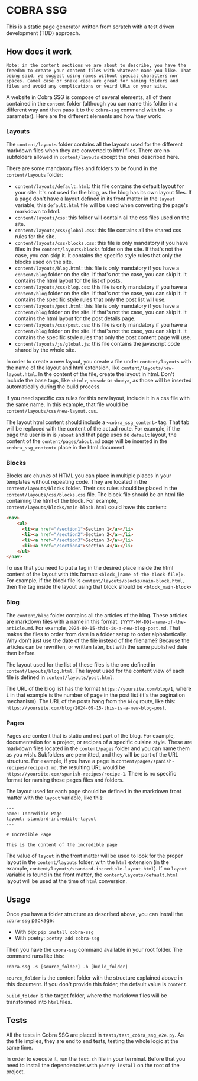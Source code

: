 # COBRA SSG

This is a static page generator written from scratch with a test driven development (TDD) approach.

## How does it work

```
Note: in the content sections we are about to describe, you have the freedom to create your content files with whatever name you like. That being said, we suggest using names without special characters nor spaces. Camel case or snake case are great for naming folders and files and avoid any complications or weird URLs on your site.
```

A website in Cobra SSG is compose of several elements, all of them contained in the `content` folder (although you can name this folder in a different way and then pass it to the `cobra-ssg` command with the `-s` parameter). Here are the different elements and how they work:

### Layouts

The `content/layouts` folder contains all the layouts used for the different markdown files when they are converted to html files. There are no subfolders allowed in `content/layouts` except the ones described here.

There are some mandatory files and folders to be found in the `content/layouts` folder:

- `content/layouts/default.html`: this file contains the default layout for your site. It's not used for the blog, as the blog has its own layout files. If a page don't have a layout defined in its front matter in the `layout` variable, this `default.html` file will be used when converting the page's markdown to html.
- `content/layouts/css`: this folder will contain all the css files used on the site.
- `content/layouts/css/global.css`: this file contains all the shared css rules for the site.
- `content/layouts/css/blocks.css`: this file is only mandatory if you have files in the `content/layouts/blocks` folder on the site. If that's not the case, you can skip it. It contains the specific style rules that only the blocks used on the site.
- `content/layouts/blog.html`: this file is only mandatory if you have a `content/blog` folder on the site. If that's not the case, you can skip it. It contains the html layout for the list of posts.
- `content/layouts/css/blog.css`: this file is only mandatory if you have a `content/blog` folder on the site. If that's not the case, you can skip it. It contains the specific style rules that only the post list will use.
- `content/layouts/post.html`: this file is only mandatory if you have a `content/blog` folder on the site. If that's not the case, you can skip it. It contains the html layout for the post details page.
- `content/layouts/css/post.css`: this file is only mandatory if you have a `content/blog` folder on the site. If that's not the case, you can skip it. It contains the specific style rules that only the post content page will use.
- `content/layouts/js/global.js`: this file contains the javascript code shared by the whole site.

In order to create a new layout, you create a file under `content/layouts` with the name of the layout and html extension, like `content/layouts/new-layout.html`. In the content of the file, create the layout in html. Don't include the base tags, like `<html>`, `<head>` or `<body>`, as those will be inserted automatically during the build process.

If you need specific css rules for this new layout, include it in a css file with the same name. In this example, that file would be `content/layouts/css/new-layout.css`.

The layout html content should include a `<cobra_ssg_content>` tag. That tab will be replaced with the content of the actual route. For example, if the page the user is in is `/about` and that page uses de `default` layout, the content of the `content/pages/about.md` page will be inserted in the `<cobra_ssg_content>` place in the html document.

### Blocks

Blocks are chunks of HTML you can place in multiple places in your templates without repeating code. They are located in the `content/layouts/blocks` folder. Their css rules should be placed in the `content/layouts/css/blocks.css` file. The block file should be an html file containing the html of the block. For example, `content/layouts/blocks/main-block.html` could have this content:

```html
<nav>
    <ul>
      <li><a href="/section1">Section 1</a></li>
      <li><a href="/section2">Section 2</a></li>
      <li><a href="/section3">Section 3</a></li>
      <li><a href="/section4">Section 4</a></li>
    </ul>
</nav>
```

To use that you need to put a tag in the desired place inside the html content of the layout with this format: `<block_[name-of-the-block-file]>`. For example, if the block file is `content/layouts/blocks/main-block.html`, then the tag inside the layout using that block should be `<block_main-block>`

### Blog

The `content/blog` folder contains all the articles of the blog. These articles are markdown files with a name in this format: `[YYYY-MM-DD]-name-of-the-article.md`. For example, `2024-09-15-this-is-a-new-blog-post.md`. That makes the files to order from date in a folder setup to order alphabetically. Why don't just use the date of the file instead of the filename? Because the articles can be rewritten, or written later, but with the same published date then before.

The layout used for the list of these files is the one defined in `content/layouts/blog.html`. The layout used for the content view of each file is defined in `content/layouts/post.html`.

The URL of the blog list has the format `https://yoursite.com/blog/1`, where `1` in that example is the number of page in the post list (it's the pagination mechanism). The URL of the posts hang from the `blog` route, like this: `https://yoursite.com/blog/2024-09-15-this-is-a-new-blog-post`.

### Pages

Pages are content that is static and not part of the blog. For example, documentation for a project, or recipes of a specific cuisine style. These are markdown files located in the `content/pages` folder and you can name them as you wish. Subfolders are permitted, and they will be part of the URL structure. For example, if you have a page in `content/pages/spanish-recipes/recipe-1.md`, the resulting URL would be `https://yoursite.com/spanish-recipes/recipe-1`. There is no specific format for naming these pages files and folders.

The layout used for each page should be defined in the markdown front matter with the `layout` variable, like this:

```
---
name: Incredible Page
layout: standard-incredible-layout
---

# Incredible Page

This is the content of the incredible page
```

The value of `layout` in the front matter will be used to look for the proper layout in the `content/layouts` folder, with the `html` extension (in the example, `content/layouts/standard-incredible-layout.html`). If no `layout` variable is found in the front matter, the `content/layouts/default.html` layout will be used at the time of `html` conversion.

## Usage

Once you have a folder structure as described above, you can install the `cobra-ssg` package:

- With pip: `pip install cobra-ssg`
- With poetry: `poetry add cobra-ssg`

Then you have the `cobra-ssg` command available in your root folder. The command runs like this:

`cobra-ssg -s [source_folder] -b [build_folder]`

`source_folder` is the content folder with the structure explained above in this document. If you don't provide this folder, the default value is `content`.

`build_folder` is the target folder, where the markdown files will be transformed into `html` files.

## Tests

All the tests in Cobra SSG are placed in `tests/test_cobra_ssg_e2e.py`. As the file implies, they are end to end tests, testing the whole logic at the same time.

In order to execute it, run the `test.sh` file in your terminal. Before that you need to install the dependencies with `poetry install` on the root of the project.